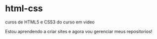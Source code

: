 # html-css
 curos de HTML5 e CSS3 do curso em video

Estou aprendendo a criar sites e agora vou gerenciar meus repositorios!